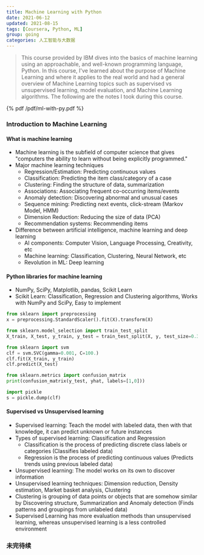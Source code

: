 ```yaml
---
title: Machine Learning with Python
date: 2021-06-12
updated: 2021-08-15
tags: [Coursera, Python, ML]
group: going
categories: 人工智能与大数据
---
```


> This course provided by IBM dives into the basics of machine learning using an approachable, and well-known programming language, Python. In this course, I've learned about the purpose of Machine Learning and where it applies to the real world and had a general overview of Machine Learning topics such as supervised vs unsupervised learning, model evaluation, and Machine Learning algorithms. The following are the notes I took during this course.

<!--more-->

{% pdf /pdf/ml-with-py.pdf %}

### Introduction to Machine Learning

#### What is machine learning

- Machine learning is the subfield of computer science that gives "computers the ability to learn without being explicitly programmed."
- Major machine learning techniques
  - Regression/Estimation: Predicting continuous values
  - Classification: Predicting the item class/category of a case
  - Clustering: Finding the structure of data, summarization
  - Associations: Associating frequent co-occurring items/events
  - Anomaly detection: Discovering abnormal and unusual cases
  - Sequence mining: Predicting next events, click-stream (Markov Model, HMM)
  - Dimension Reduction: Reducing the size of data (PCA)
  - Recommendation systems: Recommending items
- Difference between artificial intelligence, machine learning and deep learning
  - AI components: Computer Vision, Language Processing, Creativity, etc
  - Machine learning: Classification, Clustering, Neural Network, etc
  - Revolution in ML: Deep learning

#### Python libraries for machine learning

- NumPy, SciPy, Matplotlib, pandas, Scikit Learn
- Scikit Learn: Classification, Regression and Clustering algorithms, Works with NumPy and SciPy, Easy to implement
```python
from sklearn import preprocessing
x = preprocessing.StandardScaler().fit(X).transform(X)

from sklearn.model_selection import train_test_split
X_train, X_test, y_train, y_test = train_test_split(X, y, test_size=0.33)

from sklearn import svm
clf = svm.SVC(gamma=0.001, C=100.)
clf.fit(X_train, y_train)
clf.predict(X_test)

from sklearn.metrics import confusion_matrix
print(confusion_matrix(y_test, yhat, labels=[1,0]))

import pickle
s = pickle.dump(clf)
```

#### Supervised vs Unsupervised learning

- Supervised learning: Teach the model with labeled data, then with that knowledge, it can predict unknown or future instances
- Types of supervised learning: Classification and Regression
  - Classification is the process of predicting discrete class labels or categories (Classifies labeled data)
  - Regression is the process of predicting continuous values (Predicts trends using previous labeled data)
- Unsupervised learning: The model works on its own to discover information
- Unsupervised learning techniques: Dimension reduction, Density estimation, Market basket analysis, Clustering
- Clustering is grouping of data points or objects that are somehow similar by Discovering structure, Summarization and Anomaly detection (Finds patterns and groupings from unlabeled data)
- Supervised Learning has more evaluation methods than unsupervised learning, whereas unsupervised learning is a less controlled environment

### 未完待续

